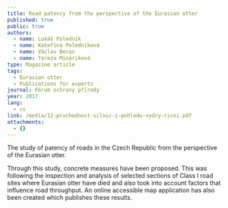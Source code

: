 ```yaml
---
title: Road patency from the perspective of the Eurasian otter
published: true
public: true
authors:
  - name: Lukáš Poledník
  - name: Kateřina Poledníková
  - name: Václav Beran
  - name: Tereza Mináriková
type: Magazine article
tags:
  - Eurasian otter
  - Publications for experts
journal: Fórum ochrany přírody
year: 2017
lang:
  - cs
link: /media/12-pruchodnost-silnic-z-pohledu-vydry-ricni.pdf
attachments:
  - {}
---
```

The study of patency of roads in the Czech Republic from the perspective of the Eurasian otter. 

Through this study, concrete measures have been proposed. This was following the inspection and analysis of selected sections of Class I road sites where Eurasian otter have died and also took into account factors that influence road throughput. An online accessible map application has also been created which publishes these results.
